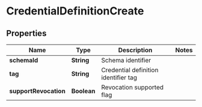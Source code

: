 

# CredentialDefinitionCreate

## Properties

Name | Type | Description | Notes
------------ | ------------- | ------------- | -------------
**schemaId** | **String** | Schema identifier | 
**tag** | **String** | Credential definition identifier tag | 
**supportRevocation** | **Boolean** | Revocation supported flag | 



